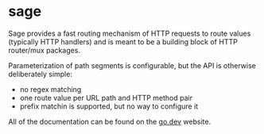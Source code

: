 # sage

Sage provides a fast routing mechanism of HTTP requests to route values (typically HTTP handlers)
and is meant to be a building block of HTTP router/mux packages.

Parameterization of path segments is configurable, but the API is otherwise deliberately simple:

* no regex matching
* one route value per URL path and HTTP method pair
* prefix matchin is supported, but no way to configure it


All of the documentation can be found on the [go.dev](https://pkg.go.dev/github.com/nahojer/sage?tab=doc) website.
